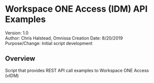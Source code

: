 # Workspace ONE Access (IDM) API Examples 

Version:        1.0  
Author:         Chris Halstead, Omnissa 
Creation Date:  8/20/2019  
Purpose/Change: Initial script development  

## Overview
<!-- Summary Start -->
Script that provides REST API call examples to Workspace ONE Access (vIDM)
<!-- Summary End -->